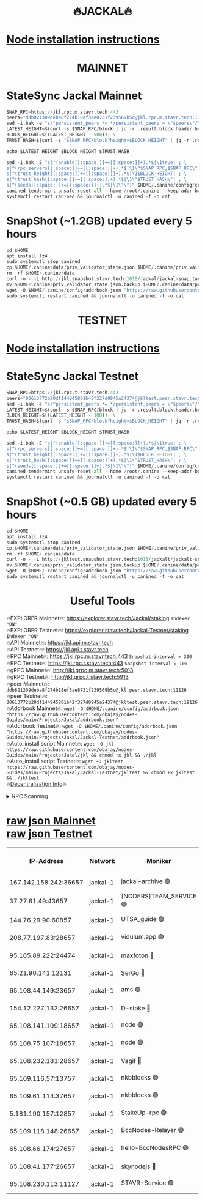 <h1 align="center"> 🔥JACKAL🔥</h1>

[Node installation instructions](https://github.com/obajay/nodes-Guides/tree/main/Projects/Jakal)
=

<h1 align="center"> MAINNET</h1>

# StateSync Jackal Mainnet
```python
SNAP_RPC=https://jkl.rpc.m.stavr.tech:443
peers="ddb821309deba8f274b18ef3ae8731f239569b5c@jkl.rpc.m.stavr.tech:11126"
sed -i.bak -e "s/^persistent_peers *=.*/persistent_peers = \"$peers\"/" $HOME/.canine/config/config.toml
LATEST_HEIGHT=$(curl -s $SNAP_RPC/block | jq -r .result.block.header.height); \
BLOCK_HEIGHT=$((LATEST_HEIGHT - 500)); \
TRUST_HASH=$(curl -s "$SNAP_RPC/block?height=$BLOCK_HEIGHT" | jq -r .result.block_id.hash)

echo $LATEST_HEIGHT $BLOCK_HEIGHT $TRUST_HASH

sed -i.bak -E "s|^(enable[[:space:]]+=[[:space:]]+).*$|\1true| ; \
s|^(rpc_servers[[:space:]]+=[[:space:]]+).*$|\1\"$SNAP_RPC,$SNAP_RPC\"| ; \
s|^(trust_height[[:space:]]+=[[:space:]]+).*$|\1$BLOCK_HEIGHT| ; \
s|^(trust_hash[[:space:]]+=[[:space:]]+).*$|\1\"$TRUST_HASH\"| ; \
s|^(seeds[[:space:]]+=[[:space:]]+).*$|\1\"\"|" $HOME/.canine/config/config.toml
canined tendermint unsafe-reset-all --home /root/.canine --keep-addr-book
systemctl restart canined && journalctl -u canined -f -o cat
```
# SnapShot (~1.2GB) updated every 5 hours
```python
cd $HOME
apt install lz4
sudo systemctl stop canined
cp $HOME/.canine/data/priv_validator_state.json $HOME/.canine/priv_validator_state.json.backup
rm -rf $HOME/.canine/data
curl -o - -L http://jkl.snapshot.stavr.tech:1018/jackal/jackal-snap.tar.lz4 | lz4 -c -d - | tar -x -C $HOME/.canine --strip-components 2
mv $HOME/.canine/priv_validator_state.json.backup $HOME/.canine/data/priv_validator_state.json
wget -O $HOME/.canine/config/addrbook.json "https://raw.githubusercontent.com/obajay/nodes-Guides/main/Projects/Jakal/addrbook.json"
sudo systemctl restart canined && journalctl -u canined -f -o cat
```

<h1 align="center"> TESTNET</h1>

[Node installation instructions](https://github.com/obajay/nodes-Guides/tree/main/Projects/Jakal/Jackal-Testnet)
=

# StateSync Jackal Testnet
```python
SNAP_RPC=https://jkl.rpc.t.stavr.tech:443
peers="80613772b20df144945801b42f327d0945a24374@jkltest.peer.stavr.tech:19126"
sed -i.bak -e "s/^persistent_peers *=.*/persistent_peers = \"$peers\"/" $HOME/.canine/config/config.toml
LATEST_HEIGHT=$(curl -s $SNAP_RPC/block | jq -r .result.block.header.height); \
BLOCK_HEIGHT=$((LATEST_HEIGHT - 100)); \
TRUST_HASH=$(curl -s "$SNAP_RPC/block?height=$BLOCK_HEIGHT" | jq -r .result.block_id.hash)

echo $LATEST_HEIGHT $BLOCK_HEIGHT $TRUST_HASH

sed -i.bak -E "s|^(enable[[:space:]]+=[[:space:]]+).*$|\1true| ; \
s|^(rpc_servers[[:space:]]+=[[:space:]]+).*$|\1\"$SNAP_RPC,$SNAP_RPC\"| ; \
s|^(trust_height[[:space:]]+=[[:space:]]+).*$|\1$BLOCK_HEIGHT| ; \
s|^(trust_hash[[:space:]]+=[[:space:]]+).*$|\1\"$TRUST_HASH\"| ; \
s|^(seeds[[:space:]]+=[[:space:]]+).*$|\1\"\"|" $HOME/.canine/config/config.toml
canined tendermint unsafe-reset-all --home /root/.canine --keep-addr-book
systemctl restart canined && journalctl -u canined -f -o cat
```
# SnapShot (~0.5 GB) updated every 5 hours
```python
cd $HOME
apt install lz4
sudo systemctl stop canined
cp $HOME/.canine/data/priv_validator_state.json $HOME/.canine/priv_validator_state.json.backup
rm -rf $HOME/.canine/data
curl -o - -L http://jkltest.snapshot.stavr.tech:1015/jackalt/jackalt-snap.tar.lz4 | lz4 -c -d - | tar -x -C $HOME/.canine --strip-components 2
mv $HOME/.canine/priv_validator_state.json.backup $HOME/.canine/data/priv_validator_state.json
wget -O $HOME/.canine/config/addrbook.json "https://raw.githubusercontent.com/obajay/nodes-Guides/main/Projects/Jakal/Jackal-Testnet/addrbook.json"
sudo systemctl restart canined && journalctl -u canined -f -o cat
```

 <h1 align="center"> Useful Tools</h1>

🔥EXPLORER Mainnet🔥:      https://explorer.stavr.tech/Jackal/staking		        `Indexer "ON"` \
🔥EXPLORER Testnet🔥:      https://explorer.stavr.tech/Jackal-Testnet/staking     `Indexer "ON"` \
🔥API Mainnet🔥: 			 		 https://jkl.api.m.stavr.tech \
🔥API Testnet🔥: 			 		 https://jkl.api.t.stavr.tech \
🔥RPC Mainnet🔥:           https://jkl.rpc.m.stavr.tech:443              `Snapshot-interval = 300` \
🔥RPC Testnet🔥:           https://jkl.rpc.t.stavr.tech:443              `Snapshot-interval = 100` \
🔥gRPC Mainnet🔥:          http://jkl.grpc.m.stavr.tech:5013 \
🔥gRPC Testnet🔥:          http://jkl.grpc.t.stavr.tech:5913 \
🔥peer Mainnet🔥:					 `ddb821309deba8f274b18ef3ae8731f239569b5c@jkl.peer.stavr.tech:11126` \
🔥peer Testnet🔥:					 `80613772b20df144945801b42f327d0945a24374@jkltest.peer.stavr.tech:19126` \
🔥Addrbook Mainnet🔥:    ```wget -O $HOME/.canine/config/addrbook.json "https://raw.githubusercontent.com/obajay/nodes-Guides/main/Projects/Jakal/addrbook.json"``` \
🔥Addrbook Testnet🔥:    ```wget -O $HOME/.canine/config/addrbook.json "https://raw.githubusercontent.com/obajay/nodes-Guides/main/Projects/Jakal/Jackal-Testnet/addrbook.json"``` \
🔥Auto_install script Mainnet🔥: ```wget -O jkl https://raw.githubusercontent.com/obajay/nodes-Guides/main/Projects/Jakal/jkl && chmod +x jkl && ./jkl``` \
🔥Auto_install script Testnet🔥: ```wget -O jkltest https://raw.githubusercontent.com/obajay/nodes-Guides/main/Projects/Jakal/Jackal-Testnet/jkltest && chmod +x jkltest && ./jkltest``` \
🔥[Decentralization Info](https://github.com/obajay/StateSync-snapshots/tree/main/Projects/Jackal/Decentralization)🔥


<details>
<summary>RPC Scanning</summary>

<h2 align="center"> We scan nodes in real time every 4 hours. And we provide the final result of RPC endpoints.
We cannot influence the operation of these nodes in any way. </h2>


```python
If Voting Power is higher than 0 --> then the Node is a validator of the network and may be subject to attack and be a potential threat to the chain.
```
```python
We marked such validators with a red symbol
```

</details>

[raw json Mainnet](https://rpc-check.jaclalm.stavr.tech/jaclalm/rpc-jaclalm-result.json) \
[raw json Testnet](https://github.com/obajay/StateSync-snapshots/tree/main/Projects/Jackal/Rpc-Check-Testnet)
=

<table><tr><th>IP-Address</th><th>Network</th><th>Moniker</th><th>Latest Block Height</th><th>Earliest Block Height</th><th>Catching Up</th><th>Tx Index</th><th>Voting Power</th><th>Scan Time</th></tr><tr><td>167.142.158.242:36657</td><td>jackal-1</td><td>jackal-archive 🟢</td><td>6530909</td><td>2770293</td><td>False</td><td>on</td><td>0</td><td>2024-02-18T00:07:36.487608135UTC</td></tr><tr><td>37.27.61.49:43657</td><td>jackal-1</td><td>[NODERS]TEAM_SERVICE 🟢</td><td>6530879</td><td>6142001</td><td>False</td><td>on</td><td>0</td><td>2024-02-18T00:04:17.669976996UTC</td></tr><tr><td>144.76.29.90:60857</td><td>jackal-1</td><td>UTSA_guide 🟢</td><td>6530898</td><td>6280001</td><td>False</td><td>on</td><td>0</td><td>2024-02-18T00:06:28.412662942UTC</td></tr><tr><td>208.77.197.83:28657</td><td>jackal-1</td><td>vidulum.app 🟢</td><td>6530908</td><td>6296001</td><td>False</td><td>on</td><td>0</td><td>2024-02-18T00:07:33.130502660UTC</td></tr><tr><td>95.165.89.222:24474</td><td>jackal-1</td><td>maxfoton 🔴</td><td>6530901</td><td>6430901</td><td>False</td><td>off</td><td>117661</td><td>2024-02-18T00:06:44.102534763UTC</td></tr><tr><td>65.21.90.141:12131</td><td>jackal-1</td><td>SerGo 🔴</td><td>6530884</td><td>6431811</td><td>False</td><td>off</td><td>51100</td><td>2024-02-18T00:04:54.236178995UTC</td></tr><tr><td>65.108.44.149:23657</td><td>jackal-1</td><td>ams 🟢</td><td>6530903</td><td>6431811</td><td>False</td><td>on</td><td>0</td><td>2024-02-18T00:06:58.929032132UTC</td></tr><tr><td>154.12.227.132:26657</td><td>jackal-1</td><td>D-stake 🔴</td><td>6530881</td><td>6434501</td><td>False</td><td>off</td><td>130243</td><td>2024-02-18T00:04:33.238195403UTC</td></tr><tr><td>65.108.141.109:18657</td><td>jackal-1</td><td>node 🟢</td><td>6530882</td><td>6444728</td><td>False</td><td>on</td><td>0</td><td>2024-02-18T00:04:37.838742028UTC</td></tr><tr><td>65.108.75.107:18657</td><td>jackal-1</td><td>node 🟢</td><td>6530893</td><td>6458311</td><td>False</td><td>on</td><td>0</td><td>2024-02-18T00:05:48.655052399UTC</td></tr><tr><td>65.108.232.181:28657</td><td>jackal-1</td><td>Vagif 🔴</td><td>6530901</td><td>6462201</td><td>False</td><td>off</td><td>60003</td><td>2024-02-18T00:06:43.678811996UTC</td></tr><tr><td>65.109.116.57:13757</td><td>jackal-1</td><td>nkbblocks 🟢</td><td>6530913</td><td>6468668</td><td>False</td><td>on</td><td>0</td><td>2024-02-18T00:08:05.762445273UTC</td></tr><tr><td>65.109.61.114:37657</td><td>jackal-1</td><td>nkbblocks 🟢</td><td>6530891</td><td>6473101</td><td>False</td><td>on</td><td>0</td><td>2024-02-18T00:05:37.885909869UTC</td></tr><tr><td>5.181.190.157:12857</td><td>jackal-1</td><td>StakeUp-rpc 🟢</td><td>6521285</td><td>6486001</td><td>False</td><td>on</td><td>0</td><td>2024-02-18T00:04:30.401491570UTC</td></tr><tr><td>65.109.118.148:26657</td><td>jackal-1</td><td>BccNodes-Relayer 🟢</td><td>6530897</td><td>6489001</td><td>False</td><td>on</td><td>0</td><td>2024-02-18T00:06:17.796551396UTC</td></tr><tr><td>65.108.66.174:27657</td><td>jackal-1</td><td>hello-BccNodesRPC 🟢</td><td>6530899</td><td>6489001</td><td>False</td><td>on</td><td>0</td><td>2024-02-18T00:06:30.846269599UTC</td></tr><tr><td>65.108.41.177:26657</td><td>jackal-1</td><td>skynodejs 🔴</td><td>6530909</td><td>6509001</td><td>False</td><td>on</td><td>83702</td><td>2024-02-18T00:07:35.645000840UTC</td></tr><tr><td>65.108.230.113:11127</td><td>jackal-1</td><td>STAVR-Service 🟢</td><td>6530904</td><td>6529601</td><td>False</td><td>on</td><td>0</td><td>2024-02-18T00:07:03.376077671UTC</td></tr></table>
